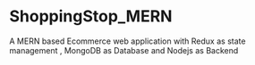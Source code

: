 # ShoppingStop_MERN
A MERN based Ecommerce web application with Redux as state management , MongoDB as Database and Nodejs as Backend

